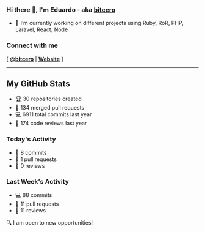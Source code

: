 ### Hi there 👋, I'm Eduardo - aka [bitcero](https://bitcero.dev)

- 🔭 I’m currently working on different projects using Ruby, RoR, PHP, Laravel, React, Node

### Connect with me

[ [**@bitcero**](https://twitter.com/bitcero/) |
[**Website**](https://eduardocortes.mx) ]

---

<!--SECTION:stats-->
## My GitHub Stats

- 🏆 30 repositories created
- 🔀 134 merged pull requests
- 💻 6911 total commits last year
- 🧐 174 code reviews last year

### Today's Activity

- 📝 8 commits
- 🤝 1 pull requests
- 👀 0 reviews

### Last Week's Activity

- 💻 88 commits
- 🤝 11 pull requests
- 👀 11 reviews

🔍 I am open to new opportunities!
  <!--/SECTION:stats-->
